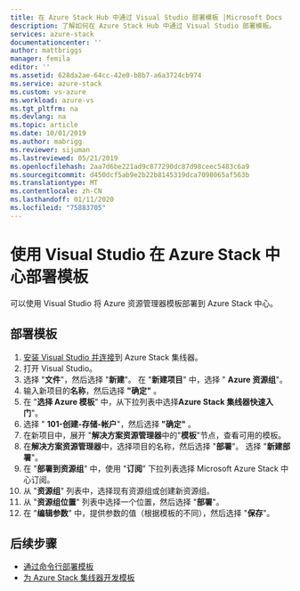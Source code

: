 ```yaml
---
title: 在 Azure Stack Hub 中通过 Visual Studio 部署模板 |Microsoft Docs
description: 了解如何在 Azure Stack Hub 中通过 Visual Studio 部署模板。
services: azure-stack
documentationcenter: ''
author: mattbriggs
manager: femila
editor: ''
ms.assetid: 628da2ae-64cc-42e0-b8b7-a6a3724cb974
ms.service: azure-stack
ms.custom: vs-azure
ms.workload: azure-vs
ms.tgt_pltfrm: na
ms.devlang: na
ms.topic: article
ms.date: 10/01/2019
ms.author: mabrigg
ms.reviewer: sijuman
ms.lastreviewed: 05/21/2019
ms.openlocfilehash: 2aa7d6be221ad9c877290dc87d98ceec5483c6a9
ms.sourcegitcommit: d450dcf5ab9e2b22b8145319dca7098065af563b
ms.translationtype: MT
ms.contentlocale: zh-CN
ms.lasthandoff: 01/11/2020
ms.locfileid: "75883705"
---
```

# <a name="deploy-templates-in-azure-stack-hub-using-visual-studio"></a>使用 Visual Studio 在 Azure Stack 中心部署模板

可以使用 Visual Studio 将 Azure 资源管理器模板部署到 Azure Stack 中心。

## <a name="to-deploy-a-template"></a>部署模板

1. [安装 Visual Studio 并连接](azure-stack-install-visual-studio.md)到 Azure Stack 集线器。
2. 打开 Visual Studio。
3. 选择 "**文件**"，然后选择 "**新建**"。 在 "**新建项目**" 中，选择 " **Azure 资源组**"。
4. 输入新项目的**名称**，然后选择 **"确定"** 。
5. 在 "**选择 Azure 模板**" 中，从下拉列表中选择**Azure Stack 集线器快速入门**"。
6. 选择 " **101-创建-存储-帐户**"，然后选择 **"确定"** 。
7. 在新项目中，展开 "**解决方案资源管理器**中的"**模板**"节点，查看可用的模板。
8. 在**解决方案资源管理器**中，选择项目的名称，然后选择 "**部署**"。 选择 "**新建部署**"。
9. 在 "**部署到资源组**" 中，使用 "**订阅**" 下拉列表选择 Microsoft Azure Stack 中心订阅。
10. 从 "**资源组**" 列表中，选择现有资源组或创建新资源组。
11. 从 "**资源组位置**" 列表中选择一个位置，然后选择 "**部署**"。
12. 在 "**编辑参数**" 中，提供参数的值（根据模板的不同），然后选择 "**保存**"。

## <a name="next-steps"></a>后续步骤

* [通过命令行部署模板](azure-stack-deploy-template-command-line.md)
* [为 Azure Stack 集线器开发模板](azure-stack-develop-templates.md)
